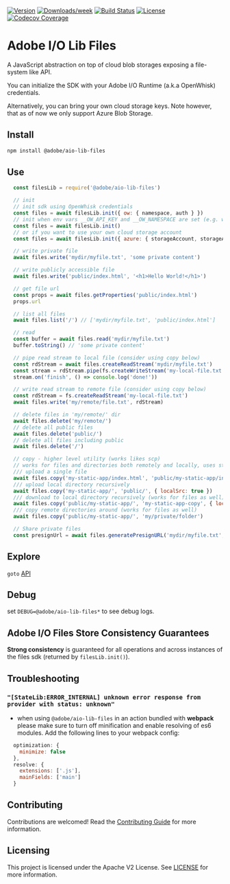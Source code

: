 <!--
Copyright 2019 Adobe. All rights reserved.
This file is licensed to you under the Apache License, Version 2.0 (the "License");
you may not use this file except in compliance with the License. You may obtain a copy
of the License at http://www.apache.org/licenses/LICENSE-2.0

Unless required by applicable law or agreed to in writing, software distributed under
the License is distributed on an "AS IS" BASIS, WITHOUT WARRANTIES OR REPRESENTATIONS
OF ANY KIND, either express or implied. See the License for the specific language
governing permissions and limitations under the License.
-->

[![Version](https://img.shields.io/npm/v/@adobe/aio-lib-files.svg)](https://npmjs.org/package/@adobe/aio-lib-files)
[![Downloads/week](https://img.shields.io/npm/dw/@adobe/aio-lib-files.svg)](https://npmjs.org/package/@adobe/aio-lib-files)
[![Build Status](https://travis-ci.com/adobe/aio-lib-files.svg?branch=master)](https://travis-ci.com/adobe/aio-lib-files)
[![License](https://img.shields.io/badge/License-Apache%202.0-blue.svg)](https://opensource.org/licenses/Apache-2.0)
[![Codecov Coverage](https://img.shields.io/codecov/c/github/adobe/aio-lib-files/master.svg?style=flat-square)](https://codecov.io/gh/adobe/aio-lib-files/)

# Adobe I/O Lib Files

A JavaScript abstraction on top of cloud blob storages exposing a file-system like API.

You can initialize the SDK with your Adobe I/O Runtime (a.k.a OpenWhisk)
credentials.

Alternatively, you can bring your own cloud storage keys. Note however, that as
of now we only support Azure Blob Storage.

## Install

```bash
npm install @adobe/aio-lib-files
```

## Use

```js
  const filesLib = require('@adobe/aio-lib-files')

  // init
  // init sdk using OpenWhisk credentials
  const files = await filesLib.init({ ow: { namespace, auth } })
  // init when env vars __OW_API_KEY and __OW_NAMESPACE are set (e.g. when running in an OpenWhisk action)
  const files = await filesLib.init()
  // or if you want to use your own cloud storage account
  const files = await filesLib.init({ azure: { storageAccount, storageAccessKey, containerName } })

  // write private file
  await files.write('mydir/myfile.txt', 'some private content')

  // write publicly accessible file
  await files.write('public/index.html', '<h1>Hello World!</h1>')

  // get file url
  const props = await files.getProperties('public/index.html')
  props.url

  // list all files
  await files.list('/') // ['mydir/myfile.txt', 'public/index.html']

  // read
  const buffer = await files.read('mydir/myfile.txt')
  buffer.toString() // 'some private content'

  // pipe read stream to local file (consider using copy below)
  const rdStream = await files.createReadStream('mydir/myfile.txt')
  const stream = rdStream.pipe(fs.createWriteStream('my-local-file.txt'))
  stream.on('finish', () => console.log('done!'))

  // write read stream to remote file (consider using copy below)
  const rdStream = fs.createReadStream('my-local-file.txt')
  await files.write('my/remote/file.txt', rdStream)

  // delete files in 'my/remote/' dir
  await files.delete('my/remote/')
  // delete all public files
  await files.delete('public/')
  // delete all files including public
  await files.delete('/')

  // copy - higher level utility (works likes scp)
  // works for files and directories both remotely and locally, uses streams under the hood
  /// upload a single file
  await files.copy('my-static-app/index.html', 'public/my-static-app/index.html', { localSrc: true })
  /// upload local directory recursively
  await files.copy('my-static-app/', 'public/', { localSrc: true })
  /// download to local directory recursively (works for files as well)
  await files.copy('public/my-static-app/', 'my-static-app-copy', { localDest: true })
  /// copy remote directories around (works for files as well)
  await files.copy('public/my-static-app/', 'my/private/folder')

  // Share private files
  const presignUrl = await files.generatePresignURL('mydir/myfile.txt', { expiryInSeconds: 60 })
```

## Explore

`goto` [API](doc/api.md)

## Debug

set `DEBUG=@adobe/aio-lib-files*` to see debug logs.


## Adobe I/O Files Store Consistency Guarantees

**Strong consistency** is guaranteed for all operations and across instances of the files sdk (returned by `filesLib.init()`).

## Troubleshooting

### `"[StateLib:ERROR_INTERNAL] unknown error response from provider with status: unknown"`
- when using `@adobe/aio-lib-files` in an action bundled with **webpack** please make sure to turn off minification and enable resolving of es6 modules. Add the following lines to your webpack config:
```javascript
  optimization: {
    minimize: false
  },
  resolve: {
    extensions: ['.js'],
    mainFields: ['main']
  }
```

## Contributing

Contributions are welcomed! Read the [Contributing Guide](./.github/CONTRIBUTING.md) for more information.

## Licensing

This project is licensed under the Apache V2 License. See [LICENSE](LICENSE) for more information.
